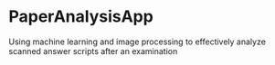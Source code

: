 # PaperAnalysisApp
Using machine learning and image processing to effectively analyze scanned answer scripts after an examination
